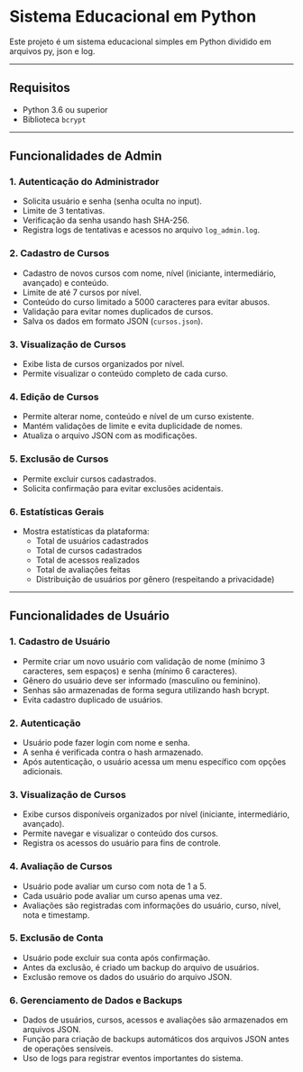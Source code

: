 # Sistema Educacional em Python

Este projeto é um sistema educacional simples em Python dividido em arquivos py, json e log.

---

## Requisitos

- Python 3.6 ou superior
- Biblioteca `bcrypt`

---

## Funcionalidades de Admin

### 1. Autenticação do Administrador
- Solicita usuário e senha (senha oculta no input).
- Limite de 3 tentativas.
- Verificação da senha usando hash SHA-256.
- Registra logs de tentativas e acessos no arquivo `log_admin.log`.

### 2. Cadastro de Cursos
- Cadastro de novos cursos com nome, nível (iniciante, intermediário, avançado) e conteúdo.
- Limite de até 7 cursos por nível.
- Conteúdo do curso limitado a 5000 caracteres para evitar abusos.
- Validação para evitar nomes duplicados de cursos.
- Salva os dados em formato JSON (`cursos.json`).

### 3. Visualização de Cursos
- Exibe lista de cursos organizados por nível.
- Permite visualizar o conteúdo completo de cada curso.

### 4. Edição de Cursos
- Permite alterar nome, conteúdo e nível de um curso existente.
- Mantém validações de limite e evita duplicidade de nomes.
- Atualiza o arquivo JSON com as modificações.

### 5. Exclusão de Cursos
- Permite excluir cursos cadastrados.
- Solicita confirmação para evitar exclusões acidentais.

### 6. Estatísticas Gerais
- Mostra estatísticas da plataforma:
  - Total de usuários cadastrados
  - Total de cursos cadastrados
  - Total de acessos realizados
  - Total de avaliações feitas
  - Distribuição de usuários por gênero (respeitando a privacidade)

---

## Funcionalidades de Usuário

### 1. Cadastro de Usuário
- Permite criar um novo usuário com validação de nome (mínimo 3 caracteres, sem espaços) e senha (mínimo 6 caracteres).
- Gênero do usuário deve ser informado (masculino ou feminino).
- Senhas são armazenadas de forma segura utilizando hash bcrypt.
- Evita cadastro duplicado de usuários.

### 2. Autenticação
- Usuário pode fazer login com nome e senha.
- A senha é verificada contra o hash armazenado.
- Após autenticação, o usuário acessa um menu específico com opções adicionais.

### 3. Visualização de Cursos
- Exibe cursos disponíveis organizados por nível (iniciante, intermediário, avançado).
- Permite navegar e visualizar o conteúdo dos cursos.
- Registra os acessos do usuário para fins de controle.

### 4. Avaliação de Cursos
- Usuário pode avaliar um curso com nota de 1 a 5.
- Cada usuário pode avaliar um curso apenas uma vez.
- Avaliações são registradas com informações do usuário, curso, nível, nota e timestamp.

### 5. Exclusão de Conta
- Usuário pode excluir sua conta após confirmação.
- Antes da exclusão, é criado um backup do arquivo de usuários.
- Exclusão remove os dados do usuário do arquivo JSON.

### 6. Gerenciamento de Dados e Backups
- Dados de usuários, cursos, acessos e avaliações são armazenados em arquivos JSON.
- Função para criação de backups automáticos dos arquivos JSON antes de operações sensíveis.
- Uso de logs para registrar eventos importantes do sistema.

